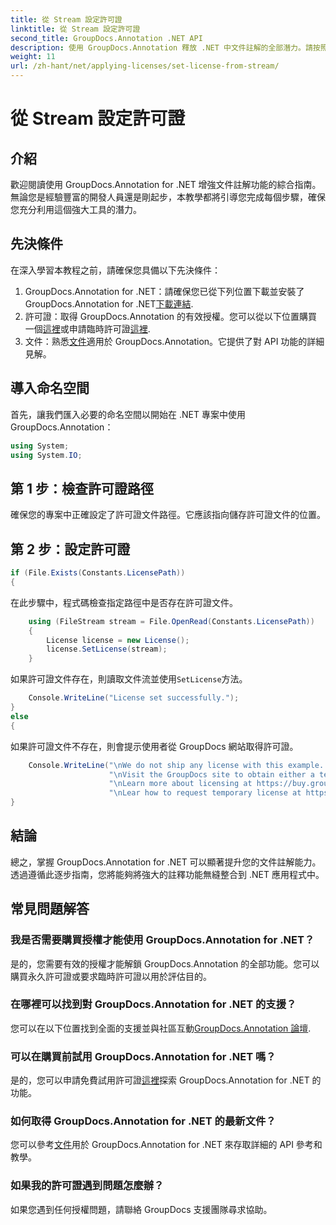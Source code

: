 ```yaml
---
title: 從 Stream 設定許可證
linktitle: 從 Stream 設定許可證
second_title: GroupDocs.Annotation .NET API
description: 使用 GroupDocs.Annotation 釋放 .NET 中文件註解的全部潛力。請按照我們的逐步指南進行無縫整合。
weight: 11
url: /zh-hant/net/applying-licenses/set-license-from-stream/
---
```


# 從 Stream 設定許可證

## 介紹
歡迎閱讀使用 GroupDocs.Annotation for .NET 增強文件註解功能的綜合指南。無論您是經驗豐富的開發人員還是剛起步，本教學都將引導您完成每個步驟，確保您充分利用這個強大工具的潛力。
## 先決條件
在深入學習本教程之前，請確保您具備以下先決條件：
1.  GroupDocs.Annotation for .NET：請確保您已從下列位置下載並安裝了 GroupDocs.Annotation for .NET[下載連結](https://releases.groupdocs.com/annotation/net/).
2. 許可證：取得 GroupDocs.Annotation 的有效授權。您可以從以下位置購買一個[這裡](https://purchase.groupdocs.com/buy)或申請臨時許可證[這裡](https://purchase.groupdocs.com/temporary-license/).
3. 文件：熟悉[文件](https://tutorials.groupdocs.com/annotation/net/)適用於 GroupDocs.Annotation。它提供了對 API 功能的詳細見解。

## 導入命名空間
首先，讓我們匯入必要的命名空間以開始在 .NET 專案中使用 GroupDocs.Annotation：
```csharp
using System;
using System.IO;
```

## 第 1 步：檢查許可證路徑
確保您的專案中正確設定了許可證文件路徑。它應該指向儲存許可證文件的位置。
## 第 2 步：設定許可證
```csharp
if (File.Exists(Constants.LicensePath))
{
```
在此步驟中，程式碼檢查指定路徑中是否存在許可證文件。
```csharp
    using (FileStream stream = File.OpenRead(Constants.LicensePath))
    {
        License license = new License();
        license.SetLicense(stream);
    }
```
如果許可證文件存在，則讀取文件流並使用`SetLicense`方法。
```csharp
    Console.WriteLine("License set successfully.");
}
else
{
```
如果許可證文件不存在，則會提示使用者從 GroupDocs 網站取得許可證。
```csharp
    Console.WriteLine("\nWe do not ship any license with this example. " +
                      "\nVisit the GroupDocs site to obtain either a temporary or permanent license. " +
                      "\nLearn more about licensing at https://buy.groupdocs.com/faqs/licensing。 ” +
                      "\nLear how to request temporary license at https://buy.groupdocs.com/temporary-license。
}
```

## 結論
總之，掌握 GroupDocs.Annotation for .NET 可以顯著提升您的文件註解能力。透過遵循此逐步指南，您將能夠將強大的註釋功能無縫整合到 .NET 應用程式中。
## 常見問題解答
### 我是否需要購買授權才能使用 GroupDocs.Annotation for .NET？
是的，您需要有效的授權才能解鎖 GroupDocs.Annotation 的全部功能。您可以購買永久許可證或要求臨時許可證以用於評估目的。
### 在哪裡可以找到對 GroupDocs.Annotation for .NET 的支援？
您可以在以下位置找到全面的支援並與社區互動[GroupDocs.Annotation 論壇](https://forum.groupdocs.com/c/annotation/10).
### 可以在購買前試用 GroupDocs.Annotation for .NET 嗎？
是的，您可以申請免費試用許可證[這裡](https://releases.groupdocs.com/)探索 GroupDocs.Annotation for .NET 的功能。
### 如何取得 GroupDocs.Annotation for .NET 的最新文件？
您可以參考[文件](https://tutorials.groupdocs.com/annotation/net/)用於 GroupDocs.Annotation for .NET 來存取詳細的 API 參考和教學。
### 如果我的許可證遇到問題怎麼辦？
如果您遇到任何授權問題，請聯絡 GroupDocs 支援團隊尋求協助。